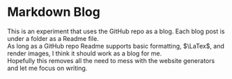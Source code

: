 # Markdown Blog

This is an experiment that uses the GitHub repo as a blog.
Each blog post is under a folder as a Readme file.  
As long as a GitHub repo Readme supports basic formatting, $\LaTex$, and render images,
I think it should work as a blog for me.  
Hopefully this removes all the need to mess with the website generators and let me focus on writing.
